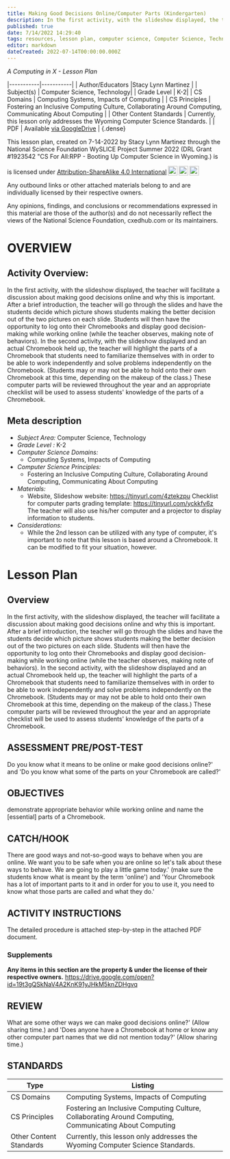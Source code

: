 ```yaml
---
title: Making Good Decisions Online/Computer Parts (Kindergarten)
description: In the first activity, with the slideshow displayed, the teacher will facilitate a discussion about making good decisions online and why this is important. After a brief introduction, the teacher will go through the slides and have the students decide which picture shows students making the better decision out of the two pictures on each slide. Students will then have the opportunity to log onto their Chromebooks and display good decision-making while working online (while the teacher observes, making note of behaviors). In the second activity, with the slideshow displayed and an actual Chromebook held up, the teacher will highlight the parts of a Chromebook that students need to familiarize themselves with in order to be able to work independently and solve problems independently on the Chromebook. (Students may or may not be able to hold onto their own Chromebook at this time, depending on the makeup of the class.) These computer parts will be reviewed throughout the year and an appropriate checklist will be used to assess students' knowledge of the parts of a Chromebook.
published: true
date: 7/14/2022 14:29:40
tags: resources, lesson plan, computer science, Computer Science, Technology 
editor: markdown
dateCreated: 2022-07-14T00:00:00.000Z
---
```

*A Computing in X - Lesson Plan*

|-----------|-----------|
| Author/Educators |Stacy Lynn Martinez |
| Subject(s) | Computer Science, Technology|
| Grade Level | K-2|
| CS Domains | Computing Systems, Impacts of Computing |
| CS Principles | Fostering an Inclusive Computing Culture, Collaborating Around Computing, Communicating About Computing |
| Other Content Standards | Currently, this lesson only addresses the Wyoming Computer Science Standards. | 
| PDF | Available [via GoogleDrive]() |
{.dense}






This lesson plan, created on 7-14-2022 by Stacy Lynn Martinez through the National Science Foundation WySLICE Project Summer 2022 (DRL Grant #1923542 "CS For All:RPP - Booting Up Computer Science in Wyoming.) is  <p xmlns:cc="http://creativecommons.org/ns#" >  is licensed under <a href="http://creativecommons.org/licenses/by-sa/4.0/?ref=chooser-v1" target="_blank" rel="license noopener noreferrer" style="display:inline-block;">Attribution-ShareAlike 4.0 International<img style="height:22px!important;margin-left:3px;vertical-align:text-bottom;" src="https://mirrors.creativecommons.org/presskit/icons/cc.svg?ref=chooser-v1"><img style="height:22px!important;margin-left:3px;vertical-align:text-bottom;" src="https://mirrors.creativecommons.org/presskit/icons/by.svg?ref=chooser-v1"><img style="height:22px!important;margin-left:3px;vertical-align:text-bottom;" src="https://mirrors.creativecommons.org/presskit/icons/sa.svg?ref=chooser-v1"></a></p>


Any outbound links or other attached materials belong to and are individually licensed by their respective owners. 


Any opinions, findings, and conclusions or recommendations expressed in this material are those of the author(s) and do not necessarily reflect the views of the National Science Foundation, cxedhub.com or its maintainers.


# OVERVIEW
## Activity Overview:  
In the first activity, with the slideshow displayed, the teacher will facilitate a discussion about making good decisions online and why this is important. After a brief introduction, the teacher will go through the slides and have the students decide which picture shows students making the better decision out of the two pictures on each slide. Students will then have the opportunity to log onto their Chromebooks and display good decision-making while working online (while the teacher observes, making note of behaviors). In the second activity, with the slideshow displayed and an actual Chromebook held up, the teacher will highlight the parts of a Chromebook that students need to familiarize themselves with in order to be able to work independently and solve problems independently on the Chromebook. (Students may or may not be able to hold onto their own Chromebook at this time, depending on the makeup of the class.) These computer parts will be reviewed throughout the year and an appropriate checklist will be used to assess students' knowledge of the parts of a Chromebook.
## Meta description
+ *Subject Area:* Computer Science, Technology 
+ *Grade Level :* K-2 
+ *Computer Science Domains:*
   + Computing Systems, Impacts of Computing
+ *Computer Science Principles:*
   + Fostering an Inclusive Computing Culture, Collaborating Around Computing, Communicating About Computing
+ *Materials:* 
   + Website, Slideshow website: https://tinyurl.com/4ztekzpu Checklist for computer parts grading template: https://tinyurl.com/yckkfv6z The teacher will also use his/her computer and a projector to display information to students.
+ *Considerations:*
   + While the 2nd lesson can be utilized with any type of computer, it's important to note that this lesson is based around a Chromebook. It can be modified to fit your situation, however.


# Lesson Plan
## Overview
In the first activity, with the slideshow displayed, the teacher will facilitate a discussion about making good decisions online and why this is important. After a brief introduction, the teacher will go through the slides and have the students decide which picture shows students making the better decision out of the two pictures on each slide. Students will then have the opportunity to log onto their Chromebooks and display good decision-making while working online (while the teacher observes, making note of behaviors). In the second activity, with the slideshow displayed and an actual Chromebook held up, the teacher will highlight the parts of a Chromebook that students need to familiarize themselves with in order to be able to work independently and solve problems independently on the Chromebook. (Students may or may not be able to hold onto their own Chromebook at this time, depending on the makeup of the class.) These computer parts will be reviewed throughout the year and an appropriate checklist will be used to assess students' knowledge of the parts of a Chromebook.
## ASSESSMENT PRE/POST-TEST
Do you know what it means to be online or make good decisions online?' and 'Do you know what some of the parts on your Chromebook are called?'
## OBJECTIVES
demonstrate appropriate behavior while working online and name the [essential] parts of a Chromebook.


## CATCH/HOOK
There are good ways and not-so-good ways to behave when you are online. We want you to be safe when you are online so let's talk about these ways to behave. We are going to play a little game today.' (make sure the students know what is meant by the term 'online') and 'Your Chromebook has a lot of important parts to it and in order for you to use it, you need to know what those parts are called and what they do.'


## ACTIVITY INSTRUCTIONS
The detailed procedure is attached step-by-step in the attached PDF document.


### Supplements
**Any items in this section are the property & under the license of their respective owners.**
https://drive.google.com/open?id=19t3gQSkNaV4A2KnK91yJHkM5knZDHgvq




## REVIEW
What are some other ways we can make good decisions online?' (Allow sharing time.) and 'Does anyone have a Chromebook at home or know any other computer part names that we did not mention today?' (Allow sharing time.)
## STANDARDS        
| Type | Listing | 
|-----------|-----------|
| CS Domains  | Computing Systems, Impacts of Computing|
| CS Principles   | Fostering an Inclusive Computing Culture, Collaborating Around Computing, Communicating About Computing|
| Other Content Standards | Currently, this lesson only addresses the Wyoming Computer Science Standards.  |